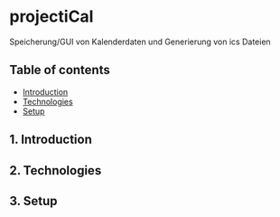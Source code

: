 # projectiCal
Speicherung/GUI von Kalenderdaten und Generierung von ics Dateien

## Table of contents
* [Introduction](#Introduction)
* [Technologies](#technologies)
* [Setup](#setup)

## 1. Introduction

## 2. Technologies

## 3. Setup
